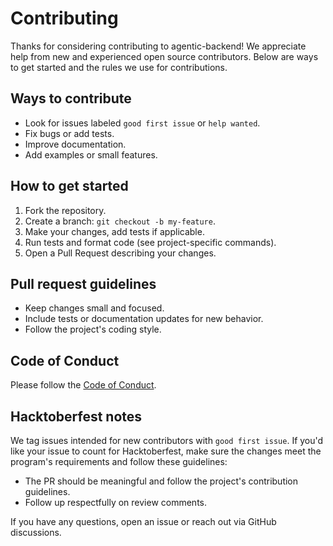 # Contributing

Thanks for considering contributing to agentic-backend! We appreciate help from new and experienced open source contributors. Below are ways to get started and the rules we use for contributions.

## Ways to contribute

-   Look for issues labeled `good first issue` or `help wanted`.
-   Fix bugs or add tests.
-   Improve documentation.
-   Add examples or small features.

## How to get started

1. Fork the repository.
2. Create a branch: `git checkout -b my-feature`.
3. Make your changes, add tests if applicable.
4. Run tests and format code (see project-specific commands).
5. Open a Pull Request describing your changes.

## Pull request guidelines

-   Keep changes small and focused.
-   Include tests or documentation updates for new behavior.
-   Follow the project's coding style.

## Code of Conduct

Please follow the [Code of Conduct](CODE_OF_CONDUCT.md).

## Hacktoberfest notes

We tag issues intended for new contributors with `good first issue`.
If you'd like your issue to count for Hacktoberfest, make sure the changes meet the program's requirements and follow these guidelines:

-   The PR should be meaningful and follow the project's contribution guidelines.
-   Follow up respectfully on review comments.

If you have any questions, open an issue or reach out via GitHub discussions.
